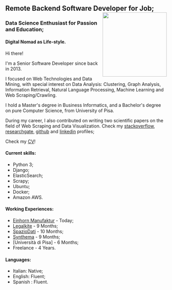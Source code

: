 <!--
.. title: Antonio Ercole De Luca
.. slug: index
.. date: 2017-08-04 10:52:56 UTC+02:00
.. tags: 
.. category: 
.. link: 
.. description: Antonio Ercole De Luca, Senior Software Developer, Università di Pisa, Business Informatics, Computer Science, Python, Django.
.. type: text
-->

## Remote Backend Software Developer for Job; <img src="https://avatars2.githubusercontent.com/u/3613943?v=4&s=460" width="200" height="200"  align="right"/>
### Data Science Enthusiast for Passion and Education;
#### Digital Nomad as Life-style.

Hi there!

I'm a Senior Software Developer since back in 2013. 

I focused on Web Technologies and Data Mining, with special interest on Data Analysis: Clustering, Graph Analysis, Information Retrieval, Natural Language Processing, Machine Learning and Web Scraping/Crawling.  

I hold a Master's degree in Business Informatics, and a Bachelor's degree on pure Computer Science, from University of Pisa.

During my career, I also contributed on writing two scientific papers on the field of Web Scraping and Data Visualization. 
Check my [stackoverflow], [researchgate], [github] and [linkedin] profiles;

Check my [CV]!

#### Current skills:

- Python 3;
- Django;
- ElasticSearch;
- Scrapy;
- Ubuntu;
- Docker;
- Amazon AWS.


#### Working Experiences:
- [Einhorn Manufaktur] - Today;
- [Legalkite] - 9 Months;
- [SpazioDati] - 10 Months;
- [Synthema] - 9 Months;
- [Università di Pisa] - 6 Months;
- Freelance - 4 Years.

#### Languages:

- Italian: Native;
- English: Fluent;
- Spanish : Fluent.


[Legalkite]:        https://legalkite.ch
[SpazioDati]:       http://spaziodati.eu
[Synthema]:         http://synthema.it
[stackoverflow]:    http://stackoverflow.com/users/3289963/eracle
[researchgate]:     https://www.researchgate.net/profile/Antonio_De_Luca5 
[github]:			https://github.com/eracle
[linkedin]:			https://www.linkedin.com/in/eracle/
[CV]:				/CV_latest.pdf
[Einhorn Manufaktur]:					https://einhornmanufaktur.de/